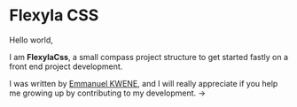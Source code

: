 # Flexyla CSS

Hello world,

I am **FlexylaCss**, a small compass project structure to get started fastly on a front end project development.

I was written by [Emmanuel KWENE](http://www.mystro-ken.cm/), and I will really appreciate if you help me growing up by contributing to my development. &rarr;